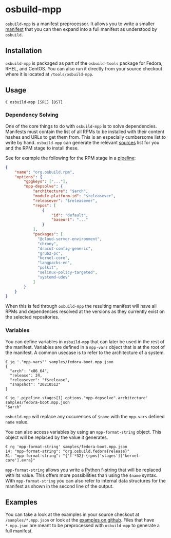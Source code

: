 # osbuild-mpp

`osbuild-mpp` is a manifest preprocessor. It allows you to write a smaller [manifest](../manifests/index.md) that you can then expand into a full manifest as understood by `osbuild`. 

## Installation

`osbuild-mpp` is packaged as part of the `osbuild-tools` package for Fedora, RHEL, and CentOS. You can also run it directly from your source checkout where it is located at `/tools/osbuild-mpp`.

## Usage

```
€ osbuild-mpp [SRC] [DST]
```

### Dependency Solving

One of the core things to do with `osbuild-mpp` is to solve dependencies. Manifests must contain the list of all RPMs to be installed with their content hashes and URLs to get them from. This is an especially cumbersome list to write by hand. `osbuild-mpp` can generate the relevant [sources](../modules/sources.md) list for you and the RPM stage to install these.

See for example the following for the RPM stage in a [pipeline](../modules/pipelines.md):

```json
{
	"name": "org.osbuild.rpm",
	"options": {
		"gpgkeys": ["..."],
		"mpp-depsolve": {
			"architecture": "$arch",
			"module-platform-id": "$releasever",
			"releasever": "$releasever",
			"repos": [
				{
					"id": "default",
					"baseurl": "..."
				}
			],
			"packages": [
			  "@cloud-server-environment",
			  "chrony",
			  "dracut-config-generic",
			  "grub2-pc",
			  "kernel-core",
			  "langpacks-en",
			  "polkit",
			  "selinux-policy-targeted",
			  "systemd-udev"
			]
		}
	}
}
```

When this is fed through `osbuild-mpp` the resulting manifest will have all RPMs and dependencies resolved at the versions as they currently exist on the selected repositories.

### Variables

You can define variables in `osbuild-mpp` that can later be used in the rest of the manifest. Variables are defined in a `mpp-vars` object that is at the root of the manifest. A common usecase is to refer to the architecture of a system. 

```
€ jq '."mpp-vars"' samples/fedora-boot.mpp.json
{
  "arch": "x86_64",
  "release": 34,
  "releasever": "f$release",
  "snapshot": "20210512"
}
```

```
€ jq '.pipeline.stages[1].options."mpp-depsolve".architecture' samples/fedora-boot.mpp.json
"$arch"
```

`osbuild-mpp` will replace any occurences of `$name` with the `mpp-vars` defined `name` value.

You can also access variables by using an `mpp-format-string` object. This object will be replaced by the value it generates. 

```
€ rg 'mpp-format-string' samples/fedora-boot.mpp.json
14: "mpp-format-string": "org.osbuild.fedora{release}"
81: "mpp-format-string": "{'f'*32}-{rpms['stages']['kernel-core'].evra}"
```

`mpp-format-string` allows you write a [Python f-string](https://peps.python.org/pep-0498/) that will be replaced with its value. This offers more possibilities than using the `$name` syntax. With `mpp-format-string` you can also refer to internal data structures for the manifest as shown in the second line of the output.


## Examples

You can take a look at the examples in your source checkout at `/samples/*.mpp.json` or look at the [examples on github](https://github.com/osbuild/osbuild/tree/main/test/data/manifests). Files that have `*.mpp.json` are meant to be preprocessed with `osbuild-mpp` to generate a full manifest.
